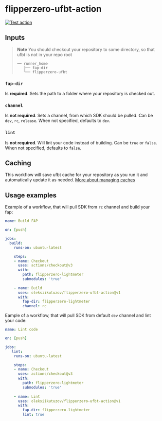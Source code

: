 # flipperzero-ufbt-action

[![Test action](https://github.com/oleksiikutuzov/flipperzero-ufbt-action/actions/workflows/test_action.yml/badge.svg?branch=main)](https://github.com/oleksiikutuzov/flipperzero-ufbt-action/actions/workflows/test_action.yml)

## Inputs

> **Note**
> You should checkout your repository to some directory, so that ufbt is not in your repo root
> ```
> ── runner_home
>    ├── fap-dir
>    └── flipperzero-ufbt
> ```

### `fap-dir` 

Is **required**. Sets the path to a folder where your repository is checked out.

### `channel` 

Is **not required**. Sets a channel, from which SDK should be pulled. Can be `dev`, `rc`, `release`. When not specified, defaults to `dev`.

### `lint` 

Is **not required**. Will lint your code instead of building. Can be `true` or `false`. When not specified, defaults to `false`.

## Caching

This workflow will save ufbt cache for your repository as you run it and automatically update it as needed. [More about managing caches](https://docs.github.com/en/actions/using-workflows/caching-dependencies-to-speed-up-workflows#managing-caches)

## Usage examples

Example of a workflow, that will pull SDK from `rc` channel and build your fap:

```yml
name: Build FAP

on: [push]

jobs:
  build:
    runs-on: ubuntu-latest

    steps:
    - name: Checkout
      uses: actions/checkout@v3
      with:
        path: flipperzero-lightmeter
        submodules: 'true'
        
    - name: Build
      uses: oleksiikutuzov/flipperzero-ufbt-action@v1
      with:
        fap-dir: flipperzero-lightmeter
        channel: rc
```

Eample of a workflow, that will pull SDK from default `dev` channel and lint your code:
```yml
name: Lint code

on: [push]

jobs:        
   lint:
    runs-on: ubuntu-latest

    steps:
    - name: Checkout
      uses: actions/checkout@v3
      with:
        path: flipperzero-lightmeter
        submodules: 'true'
        
    - name: Lint
      uses: oleksiikutuzov/flipperzero-ufbt-action@v1
      with:
        fap-dir: flipperzero-lightmeter
        lint: true
```

